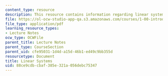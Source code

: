 ```yaml
---
content_type: resource
description: This resource contains information regarding linear systems.
file: https://ol-ocw-studio-app-qa.s3.amazonaws.com/courses/1-00-introduction-to-computers-and-engineering-problem-solving-spring-2012/88ce9cdbcbaf385e321a056debc75347_MIT1_00S12_Lec_31.pdf
file_type: application/pdf
learning_resource_types:
- Lecture Notes
ocw_type: OCWFile
parent_title: Lecture Notes
parent_type: CourseSection
parent_uid: cfe95031-1d4d-a15d-46b1-ed49c9bb355d
resourcetype: Document
title: Linear Systems
uid: 88ce9cdb-cbaf-385e-321a-056debc75347
---
```

